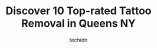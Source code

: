 ---
layout: ampstory
image: https://i0.wp.com/www.depkes.org/wp-content/uploads/2023/06/tattoo-removal-0-in-queens-ny-1685767753.png?resize=640,853
author: techidn
featured: false
description: Discover the impressive array of Tattoo Removal options in Queens NY, where you can find 10 of the largest Tattoo Removal establishments in the area. From renowned classics to hidden gems, Q
title: Discover 10 Top-rated Tattoo Removal in Queens NY
cover:
   title: Discover 10 Top-rated Tattoo Removal in Queens NY
   subtitle: Rickpate
   background: https://www.depkes.org/wp-content/uploads/2023/06/tattoo-removal-0-in-queens-ny-1685767753.png

pages: 
 - layout: thirds
   top: <h1>#1 Miss Laser - Laser Hair Removal, Tattoo Removal & Body Contouring</h1>
   bottom: "<p>Fantastic results after the 4th session. Pleasant staff, my appointment was always on time, spotless  clean rooms.Highly recommend 👌 thank you for a great service.</p>"
   background: https://www.depkes.org/wp-content/uploads/2023/06/tattoo-removal-1-in-queens-ny-1685767754.jpeg
   backgroundblur: true
 - layout: thirds
   top: <h1>#2 Miss Laser - Laser Hair Removal | Tattoo Removal</h1>
   bottom: "<p>Loved my experience here.  Came here for underarm laser treatment and left very satisfied. Amazing place.  Great service and staff were courteous and attentive. Place has</p>"
   background: https://www.depkes.org/wp-content/uploads/2023/06/tattoo-removal-2-in-queens-ny-1685767757.jpeg
   cta:
      link: https://www.depkes.org/blog/discover-10-top-rated-tattoo-removal-in-queens-ny/
      text: Discover 10 Top-rated Tattoo Removal in Queens NY
 - layout: thirds
   top: <h1>#3 Serenity Laser Spa</h1>
   bottom: "<p>93-30 Queens Blvd, Rego Park, NY 11374, United States</p>"
   background: https://www.depkes.org/wp-content/uploads/2023/06/tattoo-removal-3-in-queens-ny-1685767758.jpeg
   cta:
      link: https://www.depkes.org/blog/discover-10-top-rated-tattoo-removal-in-queens-ny/
      text: Discover 10 Top-rated Tattoo Removal in Queens NY
 - layout: thirds
   top: <h1>#4 Bye Bye Ink</h1>
   bottom: "<p>Lower Level, 75-17 Metropolitan Ave, Queens, NY 11379, United States</p>"
   background: https://images.unsplash.com/photo-1522441815192-d9f04eb0615c?ixlib=rb-4.0.3&ixid=MnwxMjA3fDB8MHxwaG90by1wYWdlfHx8fGVufDB8fHx8&auto=format&fit=crop&w=640&h=853&q=80
   cta:
      link: https://www.depkes.org/blog/discover-10-top-rated-tattoo-removal-in-queens-ny/
      text: Discover 10 Top-rated Tattoo Removal in Queens NY
 - layout: thirds
   top: <h1>#5 BARE NY Laser Hair Removal & Aesthetics</h1>
   bottom: "<p>253-15 80th Ave Suite 211, Glen Oaks, NY 11004, United States</p>"
   background: https://images.unsplash.com/photo-1597773150796-e5c14ebecbf5?ixlib=rb-4.0.3&ixid=MnwxMjA3fDB8MHxwaG90by1wYWdlfHx8fGVufDB8fHx8&auto=format&fit=crop&w=640&h=853&q=80
   cta:
      link: https://www.depkes.org/blog/discover-10-top-rated-tattoo-removal-in-queens-ny/
      text: Discover 10 Top-rated Tattoo Removal in Queens NY
 - layout: thirds
   top: <h1>#6 Laser Goddess</h1>
   bottom: "<p>209-35 Northern Blvd Suite 202, Queens, NY 11361, United States</p>"
   background: https://images.unsplash.com/photo-1574169208507-84376144848b?ixlib=rb-4.0.3&ixid=MnwxMjA3fDB8MHxwaG90by1wYWdlfHx8fGVufDB8fHx8&auto=format&fit=crop&w=640&h=853&q=80
   cta:
      link: https://www.depkes.org/blog/discover-10-top-rated-tattoo-removal-in-queens-ny/
      text: Discover 10 Top-rated Tattoo Removal in Queens NY
 - layout: thirds
   top: <h1>#7 The Laser Beauty Bar</h1>
   bottom: "<p>36-12 34th Ave Suite 401, Queens, NY 11106, United States</p>"
   background: https://images.unsplash.com/photo-1524169358666-79f22534bc6e?ixlib=rb-4.0.3&ixid=MnwxMjA3fDB8MHxwaG90by1wYWdlfHx8fGVufDB8fHx8&auto=format&fit=crop&w=640&h=853&q=80
   cta:
      link: https://www.depkes.org/blog/discover-10-top-rated-tattoo-removal-in-queens-ny/
      text: Discover 10 Top-rated Tattoo Removal in Queens NY
 - layout: thirds
   middle: Continue reading...
   background: https://images.unsplash.com/photo-1613843873231-1447db182f97?ixlib=rb-4.0.3&ixid=MnwxMjA3fDB8MHxwaG90by1wYWdlfHx8fGVufDB8fHx8&auto=format&fit=crop&w=640&h=853&q=80
   cta:
      link: https://www.depkes.org/blog/discover-10-top-rated-tattoo-removal-in-queens-ny/
      text: Discover 10 Top-rated Tattoo Removal in Queens NY
      
---